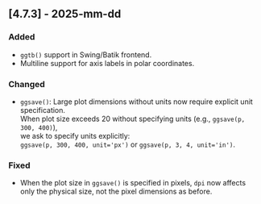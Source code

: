 ## [4.7.3] - 2025-mm-dd

### Added

- `ggtb()` support in Swing/Batik frontend.                
- Multiline support for axis labels in polar coordinates.

### Changed

- `ggsave()`: Large plot dimensions without units now require explicit unit specification. <br>
  When plot size exceeds 20 without specifying units (e.g., `ggsave(p, 300, 400)`), <br>
  we ask to specify units explicitly: <br>
  `ggsave(p, 300, 400, unit='px')` or `ggsave(p, 3, 4, unit='in')`.

### Fixed

- When the plot size in `ggsave()` is specified in pixels, `dpi` now affects <br> 
  only the physical size, not the pixel dimensions as before.

